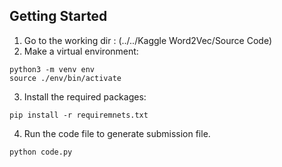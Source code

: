 ## Getting Started

1. Go to the working dir : (../../Kaggle Word2Vec/Source Code)
2. Make a virtual environment:
  ```
  python3 -m venv env
  source ./env/bin/activate
  ```
3. Install the required packages:
```
pip install -r requiremnets.txt
```
4. Run the code file to generate submission file.
```
python code.py
```
